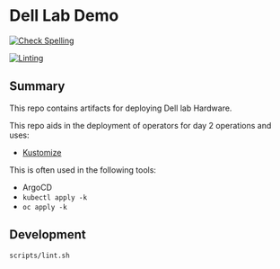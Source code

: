# Dell Lab Demo

[![Check Spelling](https://github.com/redhat-na-ssa/demo-lab-config/actions/workflows/spellcheck.yaml/badge.svg)](https://github.com/redhat-na-ssa/demo-lab-config/actions/workflows/spellcheck.yaml)

[![Linting](https://github.com/redhat-na-ssa/demo-lab-config/actions/workflows/linting.yaml/badge.svg)](https://github.com/redhat-na-ssa/demo-lab-config/actions/workflows/linting.yaml)

## Summary

This repo contains artifacts for deploying Dell lab Hardware.

This repo aids in the deployment of operators for day 2 operations and uses:

- [Kustomize](https://kustomize.io/)

This is often used in the following tools:

- ArgoCD
- `kubectl apply -k`
- `oc apply -k`

## Development

```
scripts/lint.sh
```
